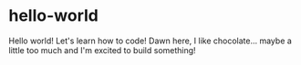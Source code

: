 # hello-world
Hello world! Let's learn how to code!
Dawn here, I like chocolate... maybe a little too much and I'm excited to build something!
